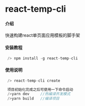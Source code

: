 # react-temp-cli

#### 介绍
快速构建react单页面应用模板的脚手架


#### 安装教程
```javascript
 /> npm install -g react-temp-cli
```


#### 使用说明

```javascript
 /> react-temp-cli create

 项目初始化完成之后可使用一下命令启动
 />yarn dev     //热编译开发模式
 />yarn build   //编译项目
```
